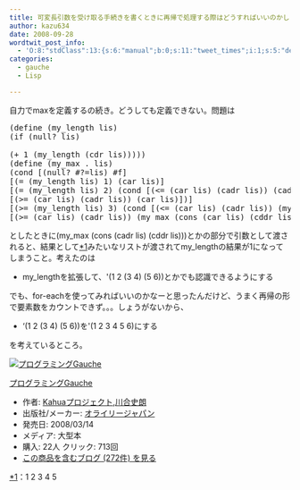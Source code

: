 ```yaml
---
title: 可変長引数を受け取る手続きを書くときに再帰で処理する際はどうすればいいのかしら？
author: kazu634
date: 2008-09-28
wordtwit_post_info:
  - 'O:8:"stdClass":13:{s:6:"manual";b:0;s:11:"tweet_times";i:1;s:5:"delay";i:0;s:7:"enabled";i:1;s:10:"separation";s:2:"60";s:7:"version";s:3:"3.7";s:14:"tweet_template";b:0;s:6:"status";i:2;s:6:"result";a:0:{}s:13:"tweet_counter";i:2;s:13:"tweet_log_ids";a:1:{i:0;i:4313;}s:9:"hash_tags";a:0:{}s:8:"accounts";a:1:{i:0;s:7:"kazu634";}}'
categories:
  - gauche
  - Lisp

---
```

<div class="section">
<p>
    自力でmaxを定義するの続き。どうしても定義できない。問題は
</p>
  
<pre class="syntax-highlight">
<span class="synSpecial">(</span>define <span class="synSpecial">(</span>my_length lis<span class="synSpecial">)</span>
<span class="synSpecial">(</span><span class="synStatement">if</span> <span class="synSpecial">(</span><span class="synStatement">null</span>? lis<span class="synSpecial">)</span>
<span class="synConstant"></span>
<span class="synSpecial">(</span><span class="synStatement">+</span> <span class="synConstant">1</span> <span class="synSpecial">(</span>my_length <span class="synSpecial">(</span><span class="synStatement">cdr</span> lis<span class="synSpecial">)))))</span>
<span class="synSpecial">(</span>define <span class="synSpecial">(</span>my_max<span class="synStatement"> . </span>lis<span class="synSpecial">)</span>
<span class="synSpecial">(</span><span class="synStatement">cond</span> [<span class="synSpecial">(</span><span class="synStatement">null</span>? #?=lis<span class="synSpecial">)</span> #f]
[<span class="synSpecial">(</span><span class="synStatement">=</span> <span class="synSpecial">(</span>my_length lis<span class="synSpecial">)</span> <span class="synConstant">1</span><span class="synSpecial">)</span> <span class="synSpecial">(</span><span class="synStatement">car</span> lis<span class="synSpecial">)</span>]
[<span class="synSpecial">(</span><span class="synStatement">=</span> <span class="synSpecial">(</span>my_length lis<span class="synSpecial">)</span> <span class="synConstant">2</span><span class="synSpecial">)</span> <span class="synSpecial">(</span><span class="synStatement">cond</span> [<span class="synSpecial">(</span><span class="synStatement">&#60;=</span> <span class="synSpecial">(</span><span class="synStatement">car</span> lis<span class="synSpecial">)</span> <span class="synSpecial">(</span><span class="synStatement">cadr</span> lis<span class="synSpecial">))</span> <span class="synSpecial">(</span><span class="synStatement">cadr</span> lis<span class="synSpecial">)</span>]
[<span class="synSpecial">(</span><span class="synStatement">&#62;=</span> <span class="synSpecial">(</span><span class="synStatement">car</span> lis<span class="synSpecial">)</span> <span class="synSpecial">(</span><span class="synStatement">cadr</span> lis<span class="synSpecial">))</span> <span class="synSpecial">(</span><span class="synStatement">car</span> lis<span class="synSpecial">)</span>]<span class="synSpecial">)</span>]
[<span class="synSpecial">(</span><span class="synStatement">&#62;=</span> <span class="synSpecial">(</span>my_length lis<span class="synSpecial">)</span> <span class="synConstant">3</span><span class="synSpecial">)</span> <span class="synSpecial">(</span><span class="synStatement">cond</span> [<span class="synSpecial">(</span><span class="synStatement">&#60;=</span> <span class="synSpecial">(</span><span class="synStatement">car</span> lis<span class="synSpecial">)</span> <span class="synSpecial">(</span><span class="synStatement">cadr</span> lis<span class="synSpecial">))</span> <span class="synSpecial">(</span>my_max <span class="synSpecial">(</span><span class="synStatement">cons</span> <span class="synSpecial">(</span><span class="synStatement">cadr</span> lis<span class="synSpecial">)</span> <span class="synSpecial">(</span><span class="synStatement">cddr</span> lis<span class="synSpecial">)))</span>]
[<span class="synSpecial">(</span><span class="synStatement">&#62;=</span> <span class="synSpecial">(</span><span class="synStatement">car</span> lis<span class="synSpecial">)</span> <span class="synSpecial">(</span><span class="synStatement">cadr</span> lis<span class="synSpecial">))</span> <span class="synSpecial">(</span>my_max <span class="synSpecial">(</span><span class="synStatement">cons</span> <span class="synSpecial">(</span><span class="synStatement">car</span> lis<span class="synSpecial">)</span> <span class="synSpecial">(</span><span class="synStatement">cddr</span> lis<span class="synSpecial">)))</span>]<span class="synSpecial">)</span>]<span class="synSpecial">))</span>
</pre>
  
<p>
    としたときに(my_max (cons (cadr lis) (cddr lis)))とかの部分で引数として渡されると、結果として<span class="footnote"><a href="/sirocco634/#f1" name="fn1" title="1 2 3 4 5">*1</a></span>みたいなリストが渡されてmy_lengthの結果が1になってしまうこと。考えたのは
</p>
  
<ul>
<li>
      my_lengthを拡張して、'(1 2 (3 4) (5 6))とかでも認識できるようにする
</li>
</ul>
  
<p>
    でも、for-eachを使ってみればいいのかなーと思ったんだけど、うまく再帰の形で要素数をカウントできず。。。しょうがないから、
</p>
  
<ul>
<li>
      &#8216;(1 2 (3 4) (5 6))を'(1 2 3 4 5 6)にする
</li>
</ul>
  
<p>
    を考えているところ。
</p>
  
<div class="hatena-asin-detail">
<a href="http://www.amazon.co.jp/dp/4873113482/?tag=hatena_st1-22&ascsubtag=d-7ibv" onclick="__gaTracker('send', 'event', 'outbound-article', 'http://www.amazon.co.jp/dp/4873113482/?tag=hatena_st1-22&ascsubtag=d-7ibv', '');"><img src="https://images-na.ssl-images-amazon.com/images/I/51Exg14b4uL._SL160_.jpg" class="hatena-asin-detail-image" alt="プログラミングGauche" title="プログラミングGauche" /></a></p> 
    
<div class="hatena-asin-detail-info">
<p class="hatena-asin-detail-title">
<a href="http://www.amazon.co.jp/dp/4873113482/?tag=hatena_st1-22&ascsubtag=d-7ibv" onclick="__gaTracker('send', 'event', 'outbound-article', 'http://www.amazon.co.jp/dp/4873113482/?tag=hatena_st1-22&ascsubtag=d-7ibv', 'プログラミングGauche');">プログラミングGauche</a>
</p>
      
<ul>
<li>
<span class="hatena-asin-detail-label">作者:</span> <a href="http://d.hatena.ne.jp/keyword/Kahua%A5%D7%A5%ED%A5%B8%A5%A7%A5%AF%A5%C8" onclick="__gaTracker('send', 'event', 'outbound-article', 'http://d.hatena.ne.jp/keyword/Kahua%A5%D7%A5%ED%A5%B8%A5%A7%A5%AF%A5%C8', 'Kahuaプロジェクト');" class="keyword">Kahuaプロジェクト</a>,<a href="http://d.hatena.ne.jp/keyword/%C0%EE%B9%E7%BB%CB%CF%AF" onclick="__gaTracker('send', 'event', 'outbound-article', 'http://d.hatena.ne.jp/keyword/%C0%EE%B9%E7%BB%CB%CF%AF', '川合史朗');" class="keyword">川合史朗</a>
</li>
<li>
<span class="hatena-asin-detail-label">出版社/メーカー:</span> <a href="http://d.hatena.ne.jp/keyword/%A5%AA%A5%E9%A5%A4%A5%EA%A1%BC%A5%B8%A5%E3%A5%D1%A5%F3" onclick="__gaTracker('send', 'event', 'outbound-article', 'http://d.hatena.ne.jp/keyword/%A5%AA%A5%E9%A5%A4%A5%EA%A1%BC%A5%B8%A5%E3%A5%D1%A5%F3', 'オライリージャパン');" class="keyword">オライリージャパン</a>
</li>
<li>
<span class="hatena-asin-detail-label">発売日:</span> 2008/03/14
</li>
<li>
<span class="hatena-asin-detail-label">メディア:</span> 大型本
</li>
<li>
<span class="hatena-asin-detail-label">購入</span>: 22人 <span class="hatena-asin-detail-label">クリック</span>: 713回
</li>
<li>
<a href="http://d.hatena.ne.jp/asin/4873113482" onclick="__gaTracker('send', 'event', 'outbound-article', 'http://d.hatena.ne.jp/asin/4873113482', 'この商品を含むブログ (272件) を見る');" target="_blank">この商品を含むブログ (272件) を見る</a>
</li>
</ul>
</div>
    
<div class="hatena-asin-detail-foot">
</div>
</div>
</div>

<div class="footnote">
<p class="footnote">
<a href="/sirocco634/#fn1" name="f1">*1</a>：1 2 3 4 5
</p>
</div>
